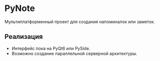 # PyNote

Мультиплатформенный проект для создания напоминалок или заметок.

## Реализация

- Интерфейс пока на PyQt6 или PySide.
- Возможно создание параллельной серверной архитектуры.
